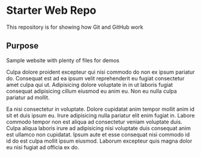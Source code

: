 # Starter Web Repo

This repository is for showing how Git and GitHub work

## Purpose

Sample website with plenty of files for demos

Culpa dolore proident excepteur qui nisi commodo do non ex ipsum pariatur do. Consequat est ad ea ipsum velit reprehenderit eu fugiat consectetur amet culpa qui ut. Adipisicing dolore voluptate in in ut laboris fugiat consequat adipisicing cillum eiusmod eu anim eu. Non eu nulla culpa pariatur ad mollit.

Ea nisi consectetur in voluptate. Dolore cupidatat anim tempor mollit anim id sit et duis ipsum eu. Irure adipisicing nulla pariatur elit enim fugiat in. Labore commodo tempor non est aliqua ad consectetur veniam voluptate duis. Culpa aliqua laboris irure ad adipisicing nisi voluptate duis consequat anim est ullamco non cupidatat. Ipsum aute et esse consequat nisi commodo id id do est culpa mollit ipsum eiusmod. Laborum excepteur quis magna dolor eu nisi fugiat ad officia ex do.
